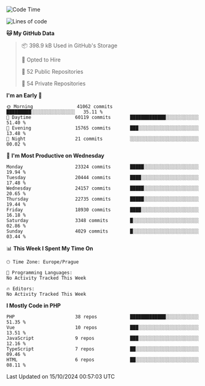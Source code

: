<!--START_SECTION:waka-->
![Code Time](http://img.shields.io/badge/Code%20Time-1%2C583%20hrs%2058%20mins-blue)

![Lines of code](https://img.shields.io/badge/From%20Hello%20World%20I%27ve%20Written-36.7%20million%20lines%20of%20code-blue)

**🐱 My GitHub Data** 

> 📦 398.9 kB Used in GitHub's Storage 
 > 
> 💼 Opted to Hire
 > 
> 📜 52 Public Repositories 
 > 
> 🔑 54 Private Repositories 
 > 
**I'm an Early 🐤** 

```text
🌞 Morning                41062 commits       █████████░░░░░░░░░░░░░░░░   35.11 % 
🌆 Daytime                60119 commits       █████████████░░░░░░░░░░░░   51.40 % 
🌃 Evening                15765 commits       ███░░░░░░░░░░░░░░░░░░░░░░   13.48 % 
🌙 Night                  21 commits          ░░░░░░░░░░░░░░░░░░░░░░░░░   00.02 % 
```
📅 **I'm Most Productive on Wednesday** 

```text
Monday                   23324 commits       █████░░░░░░░░░░░░░░░░░░░░   19.94 % 
Tuesday                  20444 commits       ████░░░░░░░░░░░░░░░░░░░░░   17.48 % 
Wednesday                24157 commits       █████░░░░░░░░░░░░░░░░░░░░   20.65 % 
Thursday                 22735 commits       █████░░░░░░░░░░░░░░░░░░░░   19.44 % 
Friday                   18930 commits       ████░░░░░░░░░░░░░░░░░░░░░   16.18 % 
Saturday                 3348 commits        █░░░░░░░░░░░░░░░░░░░░░░░░   02.86 % 
Sunday                   4029 commits        █░░░░░░░░░░░░░░░░░░░░░░░░   03.44 % 
```


📊 **This Week I Spent My Time On** 

```text
🕑︎ Time Zone: Europe/Prague

💬 Programming Languages: 
No Activity Tracked This Week

🔥 Editors: 
No Activity Tracked This Week
```

**I Mostly Code in PHP** 

```text
PHP                      38 repos            █████████████░░░░░░░░░░░░   51.35 % 
Vue                      10 repos            ███░░░░░░░░░░░░░░░░░░░░░░   13.51 % 
JavaScript               9 repos             ███░░░░░░░░░░░░░░░░░░░░░░   12.16 % 
TypeScript               7 repos             ██░░░░░░░░░░░░░░░░░░░░░░░   09.46 % 
HTML                     6 repos             ██░░░░░░░░░░░░░░░░░░░░░░░   08.11 % 
```




 Last Updated on 15/10/2024 00:57:03 UTC
<!--END_SECTION:waka-->
<!--
**AlexKratky/AlexKratky** is a ✨ _special_ ✨ repository because its `README.md` (this file) appears on your GitHub profile.

Here are some ideas to get you started:

- 🔭 I’m currently working on ...
- 🌱 I’m currently learning ...
- 👯 I’m looking to collaborate on ...
- 🤔 I’m looking for help with ...
- 💬 Ask me about ...
- 📫 How to reach me: ...
- 😄 Pronouns: ...
- ⚡ Fun fact: ...
-->
